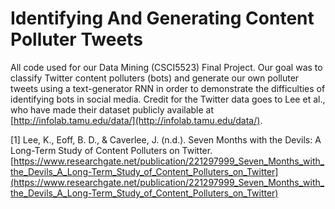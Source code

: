 # Identifying And Generating Content Polluter Tweets

All code used for our Data Mining (CSCI5523) Final Project. Our goal was to classify Twitter content polluters (bots) and generate our own polluter tweets using a text-generator RNN in order to demonstrate the difficulties of identifying bots in social media. Credit for the Twitter data goes to Lee et al., who have made their dataset publicly available at [http://infolab.tamu.edu/data/](http://infolab.tamu.edu/data/).

[1] Lee, K., Eoff, B. D., & Caverlee, J. (n.d.). Seven Months with the Devils: A Long-Term Study of Content Polluters on Twitter. [https://www.researchgate.net/publication/221297999_Seven_Months_with_the_Devils_A_Long-Term_Study_of_Content_Polluters_on_Twitter](https://www.researchgate.net/publication/221297999_Seven_Months_with_the_Devils_A_Long-Term_Study_of_Content_Polluters_on_Twitter)
